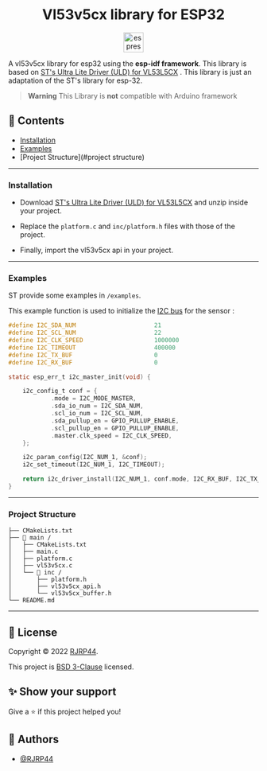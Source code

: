 <h1 align="center"> Vl53v5cx library for ESP32  </h1>
<p align="center">
<img align="center" src="https://seeklogo.com/images/E/espressif-systems-logo-1350B9E771-seeklogo.com.png" alt="espressif logo" width="40">
</p>

A vl53v5cx library for esp32 using the **esp-idf framework**. This library is based
on [ST's  Ultra Lite Driver (ULD) for VL53L5CX](https://www.st.com/content/st_com/en/products/embedded-software/imaging-software/stsw-img023.html)
. This library is just an adaptation of the ST's library for esp-32.

> **Warning**
> This Library is **not** compatible with Arduino framework

## 📌 Contents

* [Installation](#installation)
* [Examples](#examples)
* [Project Structure](#project structure)

---

### Installation

* Download [ST's  Ultra Lite Driver (ULD) for VL53L5CX](https://www.st.com/content/st_com/en/products/embedded-software/imaging-software/stsw-img023.html)
and unzip inside your project.

* Replace the `platform.c` and `inc/platform.h` files with those of the project.

* Finally, import the vl53v5cx api in your project.

---

### Examples

ST provide some examples in `/examples`.

This example function is used to initialize the [I2C bus](https://docs.espressif.com/projects/esp-idf/en/latest/esp32/api-reference/peripherals/i2c.html) for the sensor :

```c
#define I2C_SDA_NUM                      21
#define I2C_SCL_NUM                      22
#define I2C_CLK_SPEED                    1000000
#define I2C_TIMEOUT                      400000
#define I2C_TX_BUF                       0
#define I2C_RX_BUF                       0

static esp_err_t i2c_master_init(void) {

    i2c_config_t conf = {
            .mode = I2C_MODE_MASTER,
            .sda_io_num = I2C_SDA_NUM,
            .scl_io_num = I2C_SCL_NUM,
            .sda_pullup_en = GPIO_PULLUP_ENABLE,
            .scl_pullup_en = GPIO_PULLUP_ENABLE,
            .master.clk_speed = I2C_CLK_SPEED,
    };

    i2c_param_config(I2C_NUM_1, &conf);
    i2c_set_timeout(I2C_NUM_1, I2C_TIMEOUT);

    return i2c_driver_install(I2C_NUM_1, conf.mode, I2C_RX_BUF, I2C_TX_BUF, 0);
}
```
---

### Project Structure

```
├── CMakeLists.txt
├── 📁 main /
│   ├── CMakeLists.txt
│   ├── main.c
│   ├── platform.c
│   ├── vl53v5cx.c
│   └── 📁 inc /
│       ├── platform.h
│       ├── vl53v5cx_api.h
│       └── vl53v5cx_buffer.h
└── README.md                  
```

---

## 📝 License

Copyright © 2022 [RJRP44](https://www.github.com/RJRP44).

This project is [BSD 3-Clause](https://opensource.org/licenses/BSD-3-Clause/)  licensed.

## ✨ Show your support

Give a ⭐️ if this project helped you!

## 👤 Authors

- [@RJRP44](https://www.github.com/RJRP44)

